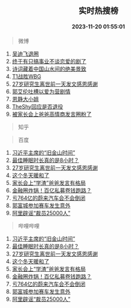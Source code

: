 <div align="center"><h2>实时热搜榜</h2><h4>2023-11-20 01:55:01</h4></div>

> 微博  

1. [吴迪飞退圈](https://s.weibo.com/weibo?q=%E5%90%B4%E8%BF%AA%E9%A3%9E%E9%80%80%E5%9C%88&t=31&band_rank=1&Refer=top)<br />
2. [终于有只搞事业不谈恋爱的剧了](https://s.weibo.com/weibo?q=%23%E7%BB%88%E4%BA%8E%E6%9C%89%E5%8F%AA%E6%90%9E%E4%BA%8B%E4%B8%9A%E4%B8%8D%E8%B0%88%E6%81%8B%E7%88%B1%E7%9A%84%E5%89%A7%E4%BA%86%23&t=31&band_rank=2&Refer=top)<br />
3. [诗词藏着中国山水间的绝美景致](https://s.weibo.com/weibo?q=%23%E8%AF%97%E8%AF%8D%E8%97%8F%E7%9D%80%E4%B8%AD%E5%9B%BD%E5%B1%B1%E6%B0%B4%E9%97%B4%E7%9A%84%E7%BB%9D%E7%BE%8E%E6%99%AF%E8%87%B4%23&t=31&band_rank=3&Refer=top)<br />
4. [T1战胜WBG](https://s.weibo.com/weibo?q=%23T1%E6%88%98%E8%83%9CWBG%23&t=31&band_rank=4&Refer=top)<br />
5. [27岁研究生离世前一天发文感恩感谢](https://s.weibo.com/weibo?q=%2327%E5%B2%81%E7%A0%94%E7%A9%B6%E7%94%9F%E7%A6%BB%E4%B8%96%E5%89%8D%E4%B8%80%E5%A4%A9%E5%8F%91%E6%96%87%E6%84%9F%E6%81%A9%E6%84%9F%E8%B0%A2%23&t=31&band_rank=5&Refer=top)<br />
6. [郭艾伦吐槽以爱为营剧情](https://s.weibo.com/weibo?q=%23%E9%83%AD%E8%89%BE%E4%BC%A6%E5%90%90%E6%A7%BD%E4%BB%A5%E7%88%B1%E4%B8%BA%E8%90%A5%E5%89%A7%E6%83%85%23&t=31&band_rank=6&Refer=top)<br />
7. [恩静大小姐](https://s.weibo.com/weibo?q=%E6%81%A9%E9%9D%99%E5%A4%A7%E5%B0%8F%E5%A7%90&t=31&band_rank=7&Refer=top)<br />
8. [TheShy回应是否退役](https://s.weibo.com/weibo?q=%23TheShy%E5%9B%9E%E5%BA%94%E6%98%AF%E5%90%A6%E9%80%80%E5%BD%B9%23&t=31&band_rank=8&Refer=top)<br />
9. [被家长会上爸爸高情商发言圈粉了](https://s.weibo.com/weibo?q=%23%E8%A2%AB%E5%AE%B6%E9%95%BF%E4%BC%9A%E4%B8%8A%E7%88%B8%E7%88%B8%E9%AB%98%E6%83%85%E5%95%86%E5%8F%91%E8%A8%80%E5%9C%88%E7%B2%89%E4%BA%86%23&t=31&band_rank=9&Refer=top)<br />

> 知乎  


> 百度  

1. [习近平主席的“旧金山时间”](https://www.baidu.com/s?wd=%E4%B9%A0%E8%BF%91%E5%B9%B3%E4%B8%BB%E5%B8%AD%E7%9A%84%E2%80%9C%E6%97%A7%E9%87%91%E5%B1%B1%E6%97%B6%E9%97%B4%E2%80%9D&sa=fyb_news&rsv_dl=fyb_news)<br />
2. [最佳睡眠时长真的是8小时？](https://www.baidu.com/s?wd=%E6%9C%80%E4%BD%B3%E7%9D%A1%E7%9C%A0%E6%97%B6%E9%95%BF%E7%9C%9F%E7%9A%84%E6%98%AF8%E5%B0%8F%E6%97%B6%EF%BC%9F&sa=fyb_news&rsv_dl=fyb_news)<br />
3. [27岁研究生离世前一天发文感恩感谢](https://www.baidu.com/s?wd=27%E5%B2%81%E7%A0%94%E7%A9%B6%E7%94%9F%E7%A6%BB%E4%B8%96%E5%89%8D%E4%B8%80%E5%A4%A9%E5%8F%91%E6%96%87%E6%84%9F%E6%81%A9%E6%84%9F%E8%B0%A2&sa=fyb_news&rsv_dl=fyb_news)<br />
4. [这个冬天暖和了](https://www.baidu.com/s?wd=%E8%BF%99%E4%B8%AA%E5%86%AC%E5%A4%A9%E6%9A%96%E5%92%8C%E4%BA%86&sa=fyb_news&rsv_dl=fyb_news)<br />
5. [家长会上“学渣”爸爸发言有格局](https://www.baidu.com/s?wd=%E5%AE%B6%E9%95%BF%E4%BC%9A%E4%B8%8A%E2%80%9C%E5%AD%A6%E6%B8%A3%E2%80%9D%E7%88%B8%E7%88%B8%E5%8F%91%E8%A8%80%E6%9C%89%E6%A0%BC%E5%B1%80&sa=fyb_news&rsv_dl=fyb_news)<br />
6. [金融圈炸锅！百亿私募卷钱跑路？](https://www.baidu.com/s?wd=%E9%87%91%E8%9E%8D%E5%9C%88%E7%82%B8%E9%94%85%EF%BC%81%E7%99%BE%E4%BA%BF%E7%A7%81%E5%8B%9F%E5%8D%B7%E9%92%B1%E8%B7%91%E8%B7%AF%EF%BC%9F&sa=fyb_news&rsv_dl=fyb_news)<br />
7. [亏764亿的蔚来汽车会不会倒闭](https://www.baidu.com/s?wd=%E4%BA%8F764%E4%BA%BF%E7%9A%84%E8%94%9A%E6%9D%A5%E6%B1%BD%E8%BD%A6%E4%BC%9A%E4%B8%8D%E4%BC%9A%E5%80%92%E9%97%AD&sa=fyb_news&rsv_dl=fyb_news)<br />
8. [郭富城参加赛车发生意外](https://www.baidu.com/s?wd=%E9%83%AD%E5%AF%8C%E5%9F%8E%E5%8F%82%E5%8A%A0%E8%B5%9B%E8%BD%A6%E5%8F%91%E7%94%9F%E6%84%8F%E5%A4%96&sa=fyb_news&rsv_dl=fyb_news)<br />
9. [阿里辟谣“裁员25000人”](https://www.baidu.com/s?wd=%E9%98%BF%E9%87%8C%E8%BE%9F%E8%B0%A3%E2%80%9C%E8%A3%81%E5%91%9825000%E4%BA%BA%E2%80%9D&sa=fyb_news&rsv_dl=fyb_news)<br />

> 哔哩哔哩  

1. [习近平主席的“旧金山时间”](https://www.baidu.com/s?wd=%E4%B9%A0%E8%BF%91%E5%B9%B3%E4%B8%BB%E5%B8%AD%E7%9A%84%E2%80%9C%E6%97%A7%E9%87%91%E5%B1%B1%E6%97%B6%E9%97%B4%E2%80%9D&sa=fyb_news&rsv_dl=fyb_news)<br />
2. [最佳睡眠时长真的是8小时？](https://www.baidu.com/s?wd=%E6%9C%80%E4%BD%B3%E7%9D%A1%E7%9C%A0%E6%97%B6%E9%95%BF%E7%9C%9F%E7%9A%84%E6%98%AF8%E5%B0%8F%E6%97%B6%EF%BC%9F&sa=fyb_news&rsv_dl=fyb_news)<br />
3. [27岁研究生离世前一天发文感恩感谢](https://www.baidu.com/s?wd=27%E5%B2%81%E7%A0%94%E7%A9%B6%E7%94%9F%E7%A6%BB%E4%B8%96%E5%89%8D%E4%B8%80%E5%A4%A9%E5%8F%91%E6%96%87%E6%84%9F%E6%81%A9%E6%84%9F%E8%B0%A2&sa=fyb_news&rsv_dl=fyb_news)<br />
4. [这个冬天暖和了](https://www.baidu.com/s?wd=%E8%BF%99%E4%B8%AA%E5%86%AC%E5%A4%A9%E6%9A%96%E5%92%8C%E4%BA%86&sa=fyb_news&rsv_dl=fyb_news)<br />
5. [家长会上“学渣”爸爸发言有格局](https://www.baidu.com/s?wd=%E5%AE%B6%E9%95%BF%E4%BC%9A%E4%B8%8A%E2%80%9C%E5%AD%A6%E6%B8%A3%E2%80%9D%E7%88%B8%E7%88%B8%E5%8F%91%E8%A8%80%E6%9C%89%E6%A0%BC%E5%B1%80&sa=fyb_news&rsv_dl=fyb_news)<br />
6. [金融圈炸锅！百亿私募卷钱跑路？](https://www.baidu.com/s?wd=%E9%87%91%E8%9E%8D%E5%9C%88%E7%82%B8%E9%94%85%EF%BC%81%E7%99%BE%E4%BA%BF%E7%A7%81%E5%8B%9F%E5%8D%B7%E9%92%B1%E8%B7%91%E8%B7%AF%EF%BC%9F&sa=fyb_news&rsv_dl=fyb_news)<br />
7. [亏764亿的蔚来汽车会不会倒闭](https://www.baidu.com/s?wd=%E4%BA%8F764%E4%BA%BF%E7%9A%84%E8%94%9A%E6%9D%A5%E6%B1%BD%E8%BD%A6%E4%BC%9A%E4%B8%8D%E4%BC%9A%E5%80%92%E9%97%AD&sa=fyb_news&rsv_dl=fyb_news)<br />
8. [郭富城参加赛车发生意外](https://www.baidu.com/s?wd=%E9%83%AD%E5%AF%8C%E5%9F%8E%E5%8F%82%E5%8A%A0%E8%B5%9B%E8%BD%A6%E5%8F%91%E7%94%9F%E6%84%8F%E5%A4%96&sa=fyb_news&rsv_dl=fyb_news)<br />
9. [阿里辟谣“裁员25000人”](https://www.baidu.com/s?wd=%E9%98%BF%E9%87%8C%E8%BE%9F%E8%B0%A3%E2%80%9C%E8%A3%81%E5%91%9825000%E4%BA%BA%E2%80%9D&sa=fyb_news&rsv_dl=fyb_news)<br />
